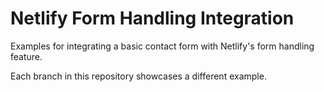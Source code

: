 # Netlify Form Handling Integration

Examples for integrating a basic contact form with Netlify's form handling feature.

Each branch in this repository showcases a different example.
